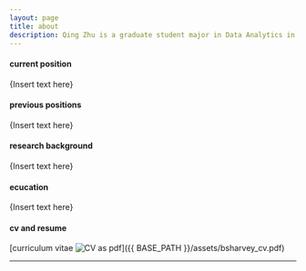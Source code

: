 ```yaml
---
layout: page
title: about
description: Qing Zhu is a graduate student major in Data Analytics in George Washington University
---
```


#### <a name="currentposition"></a>current position
{Insert text here}


#### <a name="previousposition"></a>previous positions
{Insert text here}


#### <a name="researchbackground"></a>research background
{Insert text here}


#### <a name="education"></a>ecucation
{Insert text here}


#### <a name="cvandresume"></a>cv and resume
[curriculum vitae ![CV as pdf](icons16/pdf-icon.png)]({{ BASE_PATH }}/assets/bsharvey_cv.pdf)

---



